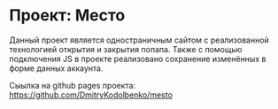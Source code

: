 # Проект: Место

Данный проект является одностраничным сайтом с реализованной технологией открытия и закрытия попапа. Также с помощью подключения JS в проекте реализовано сохранение изменённых в форме данных аккаунта.

Сыылка на github pages проекта: https://github.com/DmitryKodolbenko/mesto
